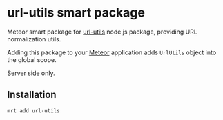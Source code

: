 url-utils smart package
=======================

Meteor smart package for [url-utils](https://github.com/webholics/node-url-utils) node.js package, providing URL
normalization utils.

Adding this package to your [Meteor](http://www.meteor.com/) application adds `UrlUtils` object into the global scope.

Server side only.

Installation
------------

```
mrt add url-utils
```
